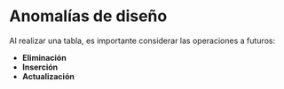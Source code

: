 
# Anomalías de diseño

Al realizar una tabla, es importante considerar las operaciones a futuros: 

- **Eliminación** 
- **Inserción**
- **Actualización** 